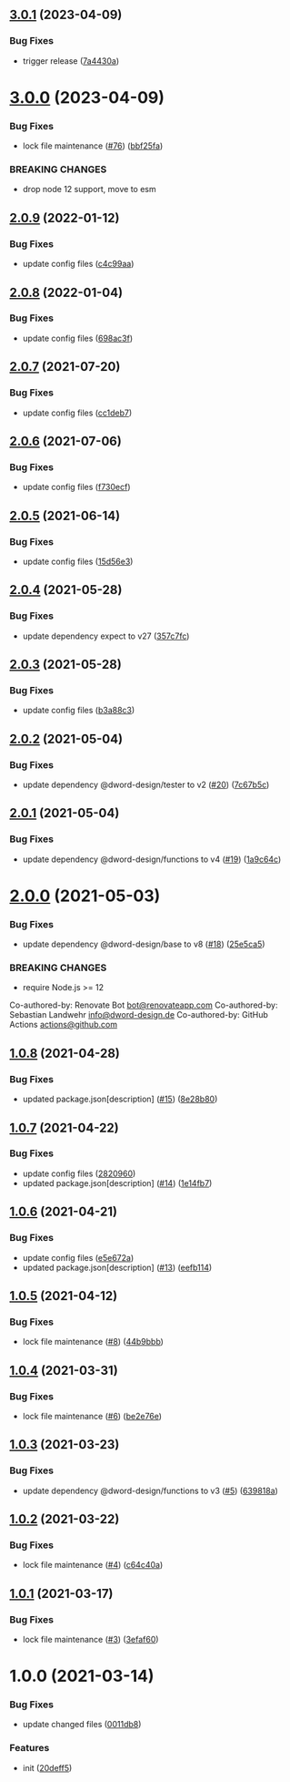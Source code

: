 ## [3.0.1](https://github.com/dword-design/tester-plugin-babel-plugin/compare/v3.0.0...v3.0.1) (2023-04-09)


### Bug Fixes

* trigger release ([7a4430a](https://github.com/dword-design/tester-plugin-babel-plugin/commit/7a4430a9dffbb5ed1b1c49f50dfa0e7dd9c950a3))

# [3.0.0](https://github.com/dword-design/tester-plugin-babel-plugin/compare/v2.0.9...v3.0.0) (2023-04-09)


### Bug Fixes

* lock file maintenance ([#76](https://github.com/dword-design/tester-plugin-babel-plugin/issues/76)) ([bbf25fa](https://github.com/dword-design/tester-plugin-babel-plugin/commit/bbf25fa90daebdec0462c42999b65ae1f5183969))


### BREAKING CHANGES

* drop node 12 support, move to esm

## [2.0.9](https://github.com/dword-design/tester-plugin-babel-plugin/compare/v2.0.8...v2.0.9) (2022-01-12)


### Bug Fixes

* update config files ([c4c99aa](https://github.com/dword-design/tester-plugin-babel-plugin/commit/c4c99aad52b3fed1c1179955763b9194c66cbd67))

## [2.0.8](https://github.com/dword-design/tester-plugin-babel-plugin/compare/v2.0.7...v2.0.8) (2022-01-04)


### Bug Fixes

* update config files ([698ac3f](https://github.com/dword-design/tester-plugin-babel-plugin/commit/698ac3f8ac84882443293d1d2e91477a08d0221e))

## [2.0.7](https://github.com/dword-design/tester-plugin-babel-plugin/compare/v2.0.6...v2.0.7) (2021-07-20)


### Bug Fixes

* update config files ([cc1deb7](https://github.com/dword-design/tester-plugin-babel-plugin/commit/cc1deb75d676e04702f00c41d8175ab9360a5538))

## [2.0.6](https://github.com/dword-design/tester-plugin-babel-plugin/compare/v2.0.5...v2.0.6) (2021-07-06)


### Bug Fixes

* update config files ([f730ecf](https://github.com/dword-design/tester-plugin-babel-plugin/commit/f730ecf09d3c110a007e3b82e7c083854d36aed0))

## [2.0.5](https://github.com/dword-design/tester-plugin-babel-plugin/compare/v2.0.4...v2.0.5) (2021-06-14)


### Bug Fixes

* update config files ([15d56e3](https://github.com/dword-design/tester-plugin-babel-plugin/commit/15d56e38eac5476aa62560526ace91f78f320284))

## [2.0.4](https://github.com/dword-design/tester-plugin-babel-plugin/compare/v2.0.3...v2.0.4) (2021-05-28)


### Bug Fixes

* update dependency expect to v27 ([357c7fc](https://github.com/dword-design/tester-plugin-babel-plugin/commit/357c7fcfa6500123fa0d79fedc676b64c86da866))

## [2.0.3](https://github.com/dword-design/tester-plugin-babel-plugin/compare/v2.0.2...v2.0.3) (2021-05-28)


### Bug Fixes

* update config files ([b3a88c3](https://github.com/dword-design/tester-plugin-babel-plugin/commit/b3a88c309df7ad4d1fd3e6df03fbc52f470e5c1c))

## [2.0.2](https://github.com/dword-design/tester-plugin-babel-plugin/compare/v2.0.1...v2.0.2) (2021-05-04)


### Bug Fixes

* update dependency @dword-design/tester to v2 ([#20](https://github.com/dword-design/tester-plugin-babel-plugin/issues/20)) ([7c67b5c](https://github.com/dword-design/tester-plugin-babel-plugin/commit/7c67b5cf85aef0ca591c15d648259d89d2b73a33))

## [2.0.1](https://github.com/dword-design/tester-plugin-babel-plugin/compare/v2.0.0...v2.0.1) (2021-05-04)


### Bug Fixes

* update dependency @dword-design/functions to v4 ([#19](https://github.com/dword-design/tester-plugin-babel-plugin/issues/19)) ([1a9c64c](https://github.com/dword-design/tester-plugin-babel-plugin/commit/1a9c64c38564d327e5c3b1d911e5839a4ef96c20))

# [2.0.0](https://github.com/dword-design/tester-plugin-babel-plugin/compare/v1.0.8...v2.0.0) (2021-05-03)


### Bug Fixes

* update dependency @dword-design/base to v8 ([#18](https://github.com/dword-design/tester-plugin-babel-plugin/issues/18)) ([25e5ca5](https://github.com/dword-design/tester-plugin-babel-plugin/commit/25e5ca5d98e8573061650b0e68681dca4bcc2d0c))


### BREAKING CHANGES

* require Node.js >= 12

Co-authored-by: Renovate Bot <bot@renovateapp.com>
Co-authored-by: Sebastian Landwehr <info@dword-design.de>
Co-authored-by: GitHub Actions <actions@github.com>

## [1.0.8](https://github.com/dword-design/tester-plugin-babel-plugin/compare/v1.0.7...v1.0.8) (2021-04-28)


### Bug Fixes

* updated package.json[description] ([#15](https://github.com/dword-design/tester-plugin-babel-plugin/issues/15)) ([8e28b80](https://github.com/dword-design/tester-plugin-babel-plugin/commit/8e28b80eb136063d426d331c19a83915f8365d01))

## [1.0.7](https://github.com/dword-design/tester-plugin-babel-plugin/compare/v1.0.6...v1.0.7) (2021-04-22)


### Bug Fixes

* update config files ([2820960](https://github.com/dword-design/tester-plugin-babel-plugin/commit/28209607172614628d5e8cf3ccc30b4f709f5b18))
* updated package.json[description] ([#14](https://github.com/dword-design/tester-plugin-babel-plugin/issues/14)) ([1e14fb7](https://github.com/dword-design/tester-plugin-babel-plugin/commit/1e14fb79a037ec2de9a210b5ec1f18ec95bd2523))

## [1.0.6](https://github.com/dword-design/tester-plugin-babel-plugin/compare/v1.0.5...v1.0.6) (2021-04-21)


### Bug Fixes

* update config files ([e5e672a](https://github.com/dword-design/tester-plugin-babel-plugin/commit/e5e672a6fec8e02591133cfef7cec581efb7a4d7))
* updated package.json[description] ([#13](https://github.com/dword-design/tester-plugin-babel-plugin/issues/13)) ([eefb114](https://github.com/dword-design/tester-plugin-babel-plugin/commit/eefb114f581197d4be0ea99f2f1ce6ebf8c1095f))

## [1.0.5](https://github.com/dword-design/tester-plugin-babel-plugin/compare/v1.0.4...v1.0.5) (2021-04-12)


### Bug Fixes

* lock file maintenance ([#8](https://github.com/dword-design/tester-plugin-babel-plugin/issues/8)) ([44b9bbb](https://github.com/dword-design/tester-plugin-babel-plugin/commit/44b9bbbc04747ee9b42768cf934c36710066fd04))

## [1.0.4](https://github.com/dword-design/tester-plugin-babel-plugin/compare/v1.0.3...v1.0.4) (2021-03-31)


### Bug Fixes

* lock file maintenance ([#6](https://github.com/dword-design/tester-plugin-babel-plugin/issues/6)) ([be2e76e](https://github.com/dword-design/tester-plugin-babel-plugin/commit/be2e76e56f1b58248c2882e423b41c57bc954e83))

## [1.0.3](https://github.com/dword-design/tester-plugin-babel-plugin/compare/v1.0.2...v1.0.3) (2021-03-23)


### Bug Fixes

* update dependency @dword-design/functions to v3 ([#5](https://github.com/dword-design/tester-plugin-babel-plugin/issues/5)) ([639818a](https://github.com/dword-design/tester-plugin-babel-plugin/commit/639818adc61ec49e7b966c3bdcef03defd64e1a7))

## [1.0.2](https://github.com/dword-design/tester-plugin-babel-plugin/compare/v1.0.1...v1.0.2) (2021-03-22)


### Bug Fixes

* lock file maintenance ([#4](https://github.com/dword-design/tester-plugin-babel-plugin/issues/4)) ([c64c40a](https://github.com/dword-design/tester-plugin-babel-plugin/commit/c64c40a6da07b9e297cd789159b7ef1d7ece6b9a))

## [1.0.1](https://github.com/dword-design/tester-plugin-babel-plugin/compare/v1.0.0...v1.0.1) (2021-03-17)


### Bug Fixes

* lock file maintenance ([#3](https://github.com/dword-design/tester-plugin-babel-plugin/issues/3)) ([3efaf60](https://github.com/dword-design/tester-plugin-babel-plugin/commit/3efaf60d636ae558f5f134942be5520ff072ce43))

# 1.0.0 (2021-03-14)


### Bug Fixes

* update changed files ([0011db8](https://github.com/dword-design/tester-plugin-babel-plugin/commit/0011db874e65a50c36464c3e4a900519bfe69e1d))


### Features

* init ([20deff5](https://github.com/dword-design/tester-plugin-babel-plugin/commit/20deff56bcaa25f3291cbb274875d2ce7c9999ec))
